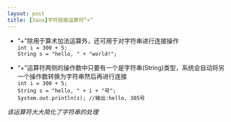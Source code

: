 ```yaml
---
layout: post
title: [Java]字符链接运算符“+”
---
```


- “+”除用于算术加法运算外，还可用于对字符串进行连接操作  
    `int i = 300 + 5;`    
    `String s = "hello, " + "world!";`  
     
- “+”运算符两侧的操作数中只要有一个是字符串(String)类型，系统会自动将另一个操作数转换为字符串然后再进行连接  
    `int i = 300 + 5;`  
    `String s = "hello, " + i + "号";`  
    `System.out.println(s); //输出:hello, 305号`  
  
*该运算符大大简化了字符串的处理*
